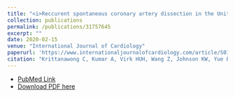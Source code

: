 ```yaml
---
title: "<i>Reccurent spontaneous coronary artery dissection in the United States</i>"
collection: publications
permalink: /publications/31757645
excerpt: ""
date: 2020-02-15
venue: "International Journal of Cardiology"
paperurl: 'https://www.internationaljournalofcardiology.com/article/S0167-5273(19)34019-7/fulltext'
citation: "Krittanawong C, Kumar A, Virk HUH, Wang Z, Johnson KW, Yue B, Bhatt DL"
---
```


* [PubMed Link](https://www.ncbi.nlm.nih.gov/pubmed/31757645)
* [Download PDF here](https://kippjohnson.com/files/31757645.pdf)

<script type='text/javascript' src='https://d1bxh8uas1mnw7.cloudfront.net/assets/embed.js'></script>
<div class='altmetric-embed' data-badge-type="medium-donut" data-doi="10.1016/j.ijcard.2019.10.052" data-hide-no-mentions="true" data-hide-less-than="1" class="altmetric-embed"></div>

